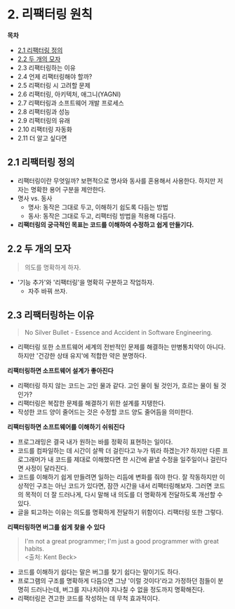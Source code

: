 # 2. 리팩터링 원칙

**목차**

- [2.1 리팩터링 정의](#21-리팩터링-정의)
- [2.2 두 개의 모자](#22-두-개의-모자)
- 2.3 리팩터링하는 이유
- 2.4 언제 리팩터링해야 할까?
- 2.5 리팩터링 시 고려할 문제
- 2.6 리팩터링, 아키텍처, 애그니(YAGNI)
- 2.7 리팩터링과 소프트웨어 개발 프로세스
- 2.8 리팩터링과 성능
- 2.9 리팩터링의 유래
- 2.10 리팩터링 자동화
- 2.11 더 알고 싶다면

## 2.1 리팩터링 정의

- 리팩터링이란 무엇일까? 보편적으로 명사와 동사를 혼용해서 사용한다. 하지만 저자는 명확한 용어 구분을 제안한다.
- 명사 vs. 동사
    - 명사: 동작은 그대로 두고, 이해하기 쉽도록 다듬는 방법
    - 동사: 동작은 그대로 두고, 리팩터링 방법을 적용해 다듬다.
- **리팩터링의 궁극적인 목표는 코드를 이해하여 수정하고 쉽게 만들기다.**

## 2.2 두 개의 모자

> 의도를 명확하게 하자.

- '기능 추가'와 '리팩터링'을 명확히 구분하고 작업하자.
    - 자주 바꿔 쓰자.


## 2.3 리팩터링하는 이유

> No Silver Bullet - Essence and Accident in Software Engineering.

- 리팩터링 또한 소프트웨어 세계의 전반적인 문제를 해결하는 만병통치약이 아니다. 하지만 '건강한 상태 유지'에 적합한 약은 분명하다.

**리팩터링하면 소프트웨어 설계가 좋아진다**

- 리팩터링 하지 않는 코드는 고인 물과 같다. 고인 물이 될 것인가, 흐르는 물이 될 것인가?
- 리팩터링은 복잡한 문제를 해결하기 위한 설계를 지탱한다.
- 작성한 코드 양이 줄어드는 것은 수정할 코드 양도 줄어듬을 의미한다.

**리팩터링하면 소프트웨어를 이해하기 쉬워진다**

- 프로그래밍은 결국 내가 원하는 바를 정확히 표현하는 일이다.
- 코드를 컴파일하는 데 시간이 살짝 더 걸린다고 누가 뭐라 하겠는가? 하지만 다른 프로그래머가 내 코드를 제대로 이해했다면 한 시간에 끝낼 수정을 일주일이나 걸린다면 사정이 달라진다.
- 코드를 이해하기 쉽게 만들려면 일하는 리듬에 변화를 줘야 한다. 잘 작동하지만 이상적인 구조는 아닌 코드가 있다면, 잠깐 시간을 내서 리팩터링해보자. 그러면 코드의 목적이 더 잘 드러나게, 다시 말해 내 의도를 더 명확하게 전달하도록 개선할 수 있다.
- 글을 퇴고하는 이유는 의도를 명확하게 전달하기 위함이다. 리팩터링 또한 그렇다.

**리팩터링하면 버그를 쉽게 찾을 수 있다**

> I'm not a great programmer; I'm just a good programmer with great habits.<br>
> <출처: Kent Beck>

- 코드를 이해하기 쉽다는 말은 버그를 찾기 쉽다는 말이기도 하다.
- 프로그램의 구조를 명확하게 다듬으면 그냥 '이럴 것이다'라고 가정하던 점들이 분명히 드러나는데, 버그를 지나치려야 지나칠 수 없을 정도까지 명확해진다.
- 리팩터링은 견고한 코드를 작성하는 데 무척 효과적이다.
